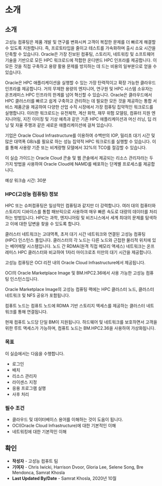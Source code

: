 # 소개

## 소개

고성능 컴퓨팅은 제품 개발 및 연구를 변화시켜 고객이 복잡한 문제를 더 빠르게 해결할 수 있도록 지원합니다. 즉, 프로토타입을 줄이고 테스트를 가속화하며 출시 소요 시간을 단축할 수 있습니다. Oracle은 가장 진보된 컴퓨팅, 스토리지, 네트워킹 및 소프트웨어 기술을 기반으로 모든 HPC 워크로드에 적합한 온디맨드 HPC 인프라를 제공합니다. 이 모든 것을 직접 구축하고 용량 활용 문제를 방지하는 데 드는 비용의 일부분으로 얻을 수 있습니다.

Oracle은 HPC 애플리케이션을 실행할 수 있는 가장 탄력적이고 확장 가능한 클라우드 인프라를 제공합니다. 거의 무제한 용량의 엔지니어, 연구원 및 HPC 시스템 소유자는 온프레미스 HPC 인프라의 한계를 넘어 혁신할 수 있습니다. Oracle은 클라우드에서 HPC 클러스터를 빠르고 쉽게 구축하고 관리하는 데 필요한 모든 것을 제공하는 통합 서비스 제품군을 제공하여 다양한 산업 수직 시장에서 가장 컴퓨팅 집약적인 워크로드를 실행합니다. 이러한 워크로드는 유전체학, 계산 화학, 재무 위험 모델링, 컴퓨터 지원 엔지니어링, 지진 이미징 및 기상 예측과 같은 기존 HPC 애플리케이션과 머신 러닝, 딥 러닝 및 자율 주행과 같은 새로운 애플리케이션에 걸쳐 있습니다.

기업은 Oracle Cloud Infrastructure를 이용하여 수백만의 IOP, 밀리초 대기 시간 및 많은 대역폭 GB/s를 필요로 하는 성능 집약적 HPC 워크로드를 실행할 수 있습니다. 이를 통해 사용량 기준 또는 비계량형 모델에서 32%의 TCO를 절감할 수 있습니다.

이 실습 가이드는 Oracle Cloud 콘솔 및 웹 콘솔에서 제공되는 리소스 관리자라는 두 가지 방법을 사용하여 Oracle Cloud에 NAMD를 배포하는 단계별 프로세스를 제공합니다.

예상 워크숍 시간: 30분

### HPC(고성능 컴퓨팅) 정보

HPC 또는 슈퍼컴퓨팅은 일상적인 컴퓨팅과 같지만 더 강력합니다. 여러 대의 컴퓨터와 스토리지 디바이스를 통합 패브릭으로 사용하여 매우 빠른 속도로 대량의 데이터를 처리하는 방법입니다. HPC는 과학, 엔지니어링 및 비즈니스에서 세계 최대의 문제를 탐색하고 이에 대한 답변을 찾을 수 있도록 합니다.

클러스터 네트워크는 고대역폭, 초저 대기 시간 네트워크와 연결된 고성능 컴퓨팅(HPC) 인스턴스 풀입니다. 클러스터의 각 노드는 다른 노드와 근접한 물리적 위치에 있는 베어메탈 시스템입니다. 노드 간 RDMA(원격 직접 메모리 액세스) 네트워크는 온프레미스 HPC 클러스터와 비교하여 1자리 마이크로초 미만의 대기 시간을 제공합니다.

고성능 컴퓨팅은 OCI 리전 내의 Oracle Cloud Infrastructure에서 제공됩니다.

OCI의 Oracle Marketplace Image 및 BM.HPC2.36에서 사용 가능한 고성능 컴퓨팅 인스턴스입니다.

Oracle Marketplace Image의 고성능 컴퓨팅 랙에는 HPC 클러스터 노드, 클러스터 네트워크 및 NFS 공유가 포함됩니다.

컴퓨트 노드는 컴퓨트 노드에 RDMA 기반 스토리지 액세스를 제공하는 클러스터 네트워크를 통해 연결됩니다.

현재 컴퓨트 노드당 단일 BM이 지원됩니다. 하드웨어 및 네트워크를 보호하면서 고객을 위한 루트 액세스가 가능하며, 컴퓨트 노드는 BM.HPC2.36을 사용하여 가상화됩니다.

### 목표

이 실습에서는 다음을 수행합니다.

*   로그인
*   배치
*   리소스 관리자
*   라이센스 지정
*   응용 프로그램 실행
*   사후 처리

### 필수 조건

*   클라우드 및 데이터베이스 용어를 이해하는 것이 도움이 됩니다.
*   OCI(Oracle Cloud Infrastructure)에 대한 기본적인 이해
*   네트워킹에 대한 기본적인 이해

## 확인

*   **작성자** - 고성능 컴퓨트 팀
*   **기여자** - Chris Iwicki, Harrison Dvoor, Gloria Lee, Selene Song, Bre Mendonca, Samrat Khosla
*   **Last Updated By/Date** - Samrat Khosla, 2020년 10월